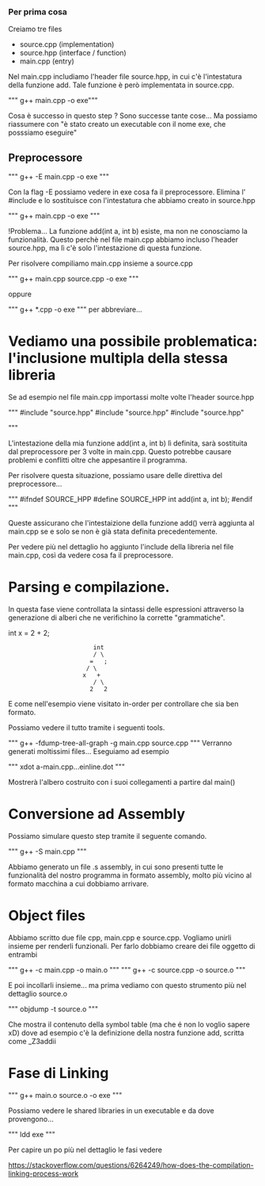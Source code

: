 ### Per prima cosa

Creiamo tre files 

- source.cpp (implementation)
- source.hpp (interface / function)
- main.cpp   (entry)

Nel main.cpp includiamo l'header file source.hpp, in cui c'è l'intestatura della funzione add.
Tale funzione è però implementata in source.cpp.


""" g++ main.cpp -o exe"""

Cosa è successo in questo step ? Sono successe tante cose...
Ma possiamo riassumere con "è stato creato un executable con il nome exe, che posssiamo 
eseguire"

## Preprocessore

""" g++ -E main.cpp -o exe """ 

Con la flag -E possiamo vedere in exe cosa fa il preprocessore.
Elimina l' #include e lo sostituisce con l'intestatura che abbiamo creato in 
source.hpp 

""" g++ main.cpp -o exe """

!Problema... La funzione add(int a, int b) esiste, ma non ne conosciamo la funzionalità.
Questo perchè nel file main.cpp abbiamo incluso l'header source.hpp, ma lì c'è solo 
l'intestazione di questa funzione.

Per risolvere compiliamo main.cpp insieme a source.cpp

""" g++ main.cpp source.cpp -o exe """

oppure 

""" g++ *.cpp -o exe """ per abbreviare...


# Vediamo una possibile problematica: l'inclusione multipla della stessa libreria

Se ad esempio nel file main.cpp importassi molte volte l'header source.hpp

"""
#include "source.hpp"
#include "source.hpp"
#include "source.hpp" 

"""

L'intestazione della mia funzione add(int a, int b) lì definita, sarà sostituita dal 
preprocessore per 3 volte in main.cpp. 
Questo potrebbe causare problemi e conflitti oltre che appesantire il programma.
 
Per risolvere questa situazione, possiamo usare delle direttiva del preprocessore...

"""
#ifndef SOURCE_HPP
#define SOURCE_HPP
int add(int a, int b);
#endif
"""

Queste assicurano che l'intestaizione della funzione add() verrà aggiunta al main.cpp 
se e solo se non è già stata definita precedentemente.

Per vedere più nel dettaglio ho aggiunto l'include della libreria <iostream> nel file
main.cpp, così da vedere cosa fa il preprocessore. 

# Parsing e compilazione.

In questa fase viene controllata la sintassi delle espressioni 
attraverso la generazione di alberi che ne verifichino la corrette "grammatiche". 

int x = 2 + 2;

                            int 
                            / \
                           =   ;
                          / \
                         x   + 
                            / \
                           2   2

E come nell'esempio viene visitato in-order per controllare che sia ben formato.

Possiamo vedere il tutto tramite i seguenti tools.

""" g++ -fdump-tree-all-graph -g main.cpp source.cpp """
Verranno generati moltissimi files...
Eseguiamo ad esempio

""" xdot a-main.cpp...einline.dot """ 

Mostrerà l'albero costruito con i suoi collegamenti a partire dal main()

# Conversione ad Assembly

Possiamo simulare questo step tramite il seguente comando.

""" g++ -S main.cpp """ 

Abbiamo generato un file .s assembly, in cui sono presenti tutte le funzionalità del nostro
programma in formato assembly, molto più vicino al formato macchina a cui dobbiamo 
arrivare. 

# Object files

Abbiamo scritto due file cpp, main.cpp e source.cpp. Vogliamo unirli insieme per renderli
funzionali.
Per farlo dobbiamo creare dei file oggetto di entrambi

""" g++ -c main.cpp -o main.o """
""" g++ -c source.cpp -o source.o """

E poi incollarli insieme... ma prima vediamo con questo strumento più nel dettaglio 
source.o 

""" objdump -t source.o """

Che mostra il contenuto della symbol table (ma che é non lo voglio sapere xD) 
dove ad esempio c'è la definizione della nostra funzione add, scritta come _Z3addii

# Fase di Linking  

""" g++ main.o source.o -o exe """

Possiamo vedere le shared libraries in un executable e da dove provengono...

""" ldd exe """

Per capire un po più nel dettaglio le fasi vedere

https://stackoverflow.com/questions/6264249/how-does-the-compilation-linking-process-work

